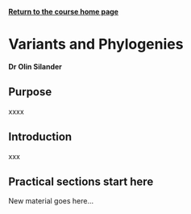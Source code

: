 **[Return to the course home page](../index.html)**

# Variants and Phylogenies
**Dr Olin Silander**

## Purpose

xxxx


## Introduction

xxx


## Practical sections start here

New material goes here...
